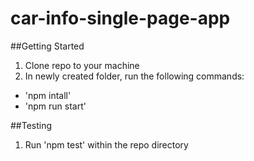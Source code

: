 # car-info-single-page-app

##Getting Started
1. Clone repo to your machine
2. In newly created folder, run the following commands:
  - 'npm intall'
  - 'npm run start'

##Testing
1. Run 'npm test' within the repo directory
